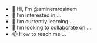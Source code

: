 - 👋 Hi, I’m @aminemrosinem
- 👀 I’m interested in ...
- 🌱 I’m currently learning ...
- 💞️ I’m looking to collaborate on ...
- 📫 How to reach me ...

<!---
aminemrosinem/aminemrosinem is a ✨ special ✨ repository because its `README.md` (this file) appears on your GitHub profile.
You can click the Preview link to take a look at your changes.
--->
